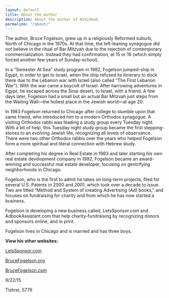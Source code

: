 ```yaml
---
layout: default
title: About the Author
description: About the author of Wikideed. 
permalink: "/about/"
---
```

The author, Bruce Fogelson, grew up in a religiously Reformed suburb, North of Chicago in the 1970s. At that time, the left-leaning synagogue did not believe in the ritual of Bar Mitzvah due to the rejection of  contemporary commercialization. Instead they had confirmation, at 15 or 16 (which simply forced another few years of Sunday-school). 

In a “Semester At Sea” study program in 1982, Fogelson jumped-ship in Egypt, in order to get to Israel, when the ship refused its itinerary to dock there due to the Lebanon war with Israel (also called “The First Lebanon War”). With the war came a boycott of Israel.  After harrowing adventures in Egypt, he escaped across the Sinai desert, to Israel, with a friend.  A few days later, Fogelson had a small but an actual Bar Mitzvah just steps from the Wailing Wall—the holiest place in the Jewish world—at age 20.

In 1983 Fogelson returned to Chicago after college to stumble upon that same friend, who introduced him to a modern Orthodox synagogue. A visiting Orthodox rabbi was leading a study group every Tuesday night. With a bit of help, this Tuesday night study group became the first stepping-stones to an evolving Jewish life, recognizing all levels of observance. There were two other Orthodox rabbis over the years who helped Fogelson form a more spiritual and literal connection with Hebrew study.  

After completing his degree in Real Estate in 1983 and later starting his own real estate development company in 1992, Fogelson became an award-winning and successful real estate developer, focusing on gentrifying neighborhoods in Chicago.

Fogelson, who is the first to admit he takes on long-term projects, filed for several U.S. Patents in 2000 and 2001, which took over a decade to issue.  Two are titled “Method and System of creating Advertising (Ad) books,” and focuses on fundraising for charity and from which he has now started a business.

Fogelson is developing a new business called, LetsSponsor.com and AdbookAssistant.com that help charity-fundraising by recognizing donors and sponsors online, and in print.

Fogelson lives in Chicago and is married and has three boys.

**View his other websites:**

[LetsSponsor.com](http://www.letssponsor.com/)

[BruceFogelson.org](http://brucefogelson.org/)

[BruceFogelson.com](http://brucefogelson.com/)

9/22/15

Tishrei, 5776
